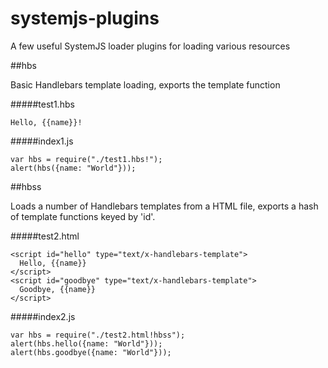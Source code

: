 # systemjs-plugins
A few useful SystemJS loader plugins for loading various resources

##hbs

Basic Handlebars template loading, exports the template function

#####test1.hbs
```
Hello, {{name}}!
```
#####index1.js
```
var hbs = require("./test1.hbs!");
alert(hbs({name: "World"}));
```

##hbss

Loads a number of Handlebars templates from a HTML file, exports a hash of template functions keyed by 'id'.

#####test2.html
```
<script id="hello" type="text/x-handlebars-template">
  Hello, {{name}}
</script>
<script id="goodbye" type="text/x-handlebars-template">
  Goodbye, {{name}}
</script>
```
#####index2.js
```
var hbs = require("./test2.html!hbss");
alert(hbs.hello({name: "World"}));
alert(hbs.goodbye({name: "World"}));
```
